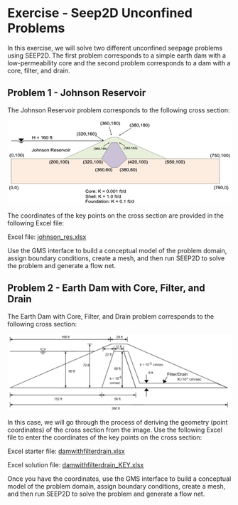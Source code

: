 # Exercise - Seep2D Unconfined Problems

In this exercise, we will solve two different unconfined seepage problems using SEEP2D. The first problem corresponds to a simple earth dam with a low-permeability core and the second problem corresponds to a dam with a core, filter, and drain.

## Problem 1 - Johnson Reservoir

The Johnson Reservoir problem corresponds to the following cross section:

![johnson_res.png](johnson_res.png)

The coordinates of the key points on the cross section are provided in the following Excel file:

Excel file: [johnson_res.xlsx](johnson_res.xlsx)

Use the GMS interface to build a conceptual model of the problem domain, assign boundary conditions, create a mesh, and then run SEEP2D to solve the problem and generate a flow net.

## Problem 2 - Earth Dam with Core, Filter, and Drain

The Earth Dam with Core, Filter, and Drain problem corresponds to the following cross section:

![damwithfilterdrain.png](damwithfilterdrain.png)

In this case, we will go through the process of deriving the geometry (point coordinates) of the cross section from 
the image. Use the following Excel file to enter the coordinates of the key points on the cross section:

Excel starter file: [damwithfilterdrain.xlsx](damwithfilterdrain.xlsx)

Excel solution file: [damwithfilterdrain_KEY.xlsx](damwithfilterdrain_KEY.xlsx)

Once you have the coordinates, use the GMS interface to build a conceptual model of the problem domain, assign boundary conditions, create a mesh, and then run SEEP2D to solve the problem and generate a flow net.
